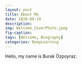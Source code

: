```yaml
---
layout: post
title: About Me
date: 2020-09-19
description: 
img: Welcome_CoverPhoto.jpeg
fig-caption: 
tags: [Welcome, Biography]
categories: DeepLearning
---
```


Hello, my name is Burak Özpoyraz.

